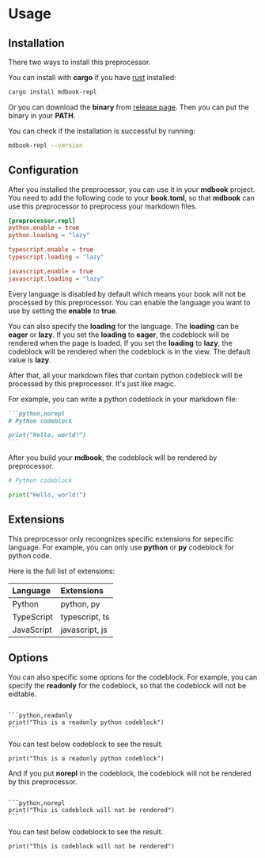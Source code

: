 # Usage

## Installation

There two ways to install this preprocessor.

You can install with **cargo** if you have [rust](https://www.rust-lang.org) installed:

```sh
cargo install mdbook-repl
```

Or you can download the **binary** from [release page](https://github.com/MR-Addict/mdbook-repl/releases). Then you can put the binary in your **PATH**.

You can check if the installation is successful by running:

```sh
mdbook-repl --version
```

## Configuration

After you installed the preprocessor, you can use it in your **mdbook** project. You need to add the following code to your **book.toml**, so that **mdbook** can use this preprocessor to preprocess your markdown files.

```toml
[preprocessor.repl]
python.enable = true
python.loading = "lazy"

typescript.enable = true
typescript.loading = "lazy"

javascript.enable = true
javascript.loading = "lazy"

```

Every language is disabled by default which means your book will not be processed by this preprocessor. You can enable the language you want to use by setting the **enable** to **true**.

You can also specify the **loading** for the language. The **loading** can be **eager** or **lazy**. If you set the **loading** to **eager**, the codeblock will be rendered when the page is loaded. If you set the **loading** to **lazy**, the codeblock will be rendered when the codeblock is in the view. The default value is **lazy**.

After that, all your markdown files that contain python codeblock will be processed by this preprocessor. It's just like magic.

For example, you can write a python codeblock in your markdown file:

````markdown
```python,norepl
# Python codeblock

print("Hello, world!")
```
````

After you build your **mdbook**, the codeblock will be rendered by preprocessor.

```python
# Python codeblock

print("Hello, world!")
```

## Extensions

This preprocessor only recongnizes specific extensions for sepecific language. For example, you can only use **python** or **py** codeblock for python code.

Here is the full list of extensions:

| Language   | Extensions     |
| :--------- | :------------- |
| Python     | python, py     |
| TypeScript | typescript, ts |
| JavaScript | javascript, js |

## Options

You can also specific some options for the codeblock. For example, you can specify the **readonly** for the codeblock, so that the codeblock will not be eidtable.

<pre><code>
&#96;&#96;&#96;python,readonly
print("This is a readonly python codeblock")
&#96;&#96;&#96;
</code></pre>

You can test below codeblock to see the result.

```python,readonly
print("This is a readonly python codeblock")
```

And if you put **norepl** in the codeblock, the codeblock will not be rendered by this preprocessor.

<pre><code>
&#96;&#96;&#96;python,norepl
print("This is codeblock will not be rendered")
&#96;&#96;&#96;
</code></pre>

You can test below codeblock to see the result.

```python,norepl
print("This is codeblock will not be rendered")
```
